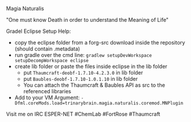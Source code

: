 Magia Naturalis

"One must know Death in order to understand the Meaning of Life"

Gradel Eclipse Setup Help:
- copy the eclipse folder from a forg-src download inside the repository (should contain .metadata)
- run gradle over the cmd line: ``gradlew setupDevWorkspace setupDecompWorkspace eclipse``
- create lib folder or paste the files inside eclipse in the lib folder
	- put ``Thaumcraft-deobf-1.7.10-4.2.3.0`` in lib folder
	- put ``Baubles-deobf-1.7.10-1.0.1.10`` in lib folder
	- You can attach the Thaumcraft & Baubles API as src to the referenced libraries
- Add to your VM Argument: ``-Dfml.coreMods.load=trinarybrain.magia.naturalis.coremod.MNPlugin``

Visit me on IRC ESPER-NET #ChemLab #FortRose #Thaumcraft
